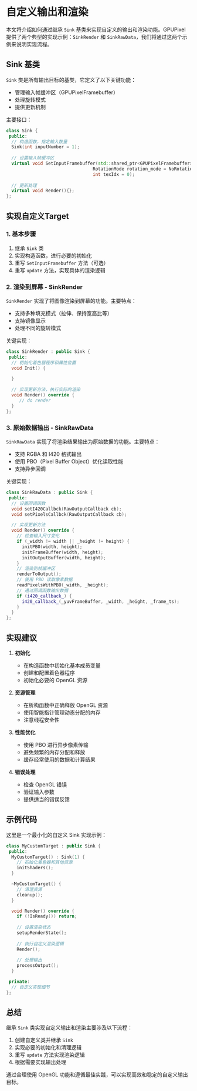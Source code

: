 # 自定义输出和渲染

本文将介绍如何通过继承 `Sink` 基类来实现自定义的输出和渲染功能。GPUPixel 提供了两个典型的实现示例：`SinkRender` 和 `SinkRawData`，我们将通过这两个示例来说明实现流程。

## Sink 基类

`Sink` 类是所有输出目标的基类，它定义了以下关键功能：

- 管理输入帧缓冲区（GPUPixelFramebuffer）
- 处理旋转模式
- 提供更新机制

主要接口：

```cpp
class Sink {
 public:
  // 构造函数，指定输入数量
  Sink(int inputNumber = 1);
  
  // 设置输入帧缓冲区
  virtual void SetInputFramebuffer(std::shared_ptr<GPUPixelFramebuffer> framebuffer,
                                 RotationMode rotation_mode = NoRotation,
                                 int texIdx = 0);
  
  // 更新处理
  virtual void Render(){};
};
```

## 实现自定义Target

### 1. 基本步骤

1. 继承 `Sink` 类
2. 实现构造函数，进行必要的初始化
3. 重写 `SetInputFramebuffer` 方法（可选）
4. 重写 `update` 方法，实现具体的渲染逻辑

### 2. 渲染到屏幕 - SinkRender

`SinkRender` 实现了将图像渲染到屏幕的功能。主要特点：

- 支持多种填充模式（拉伸、保持宽高比等）
- 支持镜像显示
- 处理不同的旋转模式

关键实现：

```cpp
class SinkRender : public Sink {
 public:
  // 初始化着色器程序和属性位置
  void Init() {
   
  }

  // 实现更新方法，执行实际的渲染
  void Render() override {
     // do render
  }
};
```

### 3. 原始数据输出 - SinkRawData

`SinkRawData` 实现了将渲染结果输出为原始数据的功能。主要特点：

- 支持 RGBA 和 I420 格式输出
- 使用 PBO（Pixel Buffer Object）优化读取性能
- 支持异步回调

关键实现：

```cpp
class SinkRawData : public Sink {
 public:
  // 设置回调函数
  void setI420Callbck(RawOutputCallback cb);
  void setPixelsCallbck(RawOutputCallback cb);

  // 实现更新方法
  void Render() override {
    // 检查输入尺寸变化
    if (_width != width || _height != height) {
      initPBO(width, height);
      initFrameBuffer(width, height);
      initOutputBuffer(width, height);
    }
    // 渲染到帧缓冲区
    renderToOutput();
    // 使用 PBO 读取像素数据
    readPixelsWithPBO(_width, _height);
    // 通过回调函数输出数据
    if (i420_callback_) {
      i420_callback_(_yuvFrameBuffer, _width, _height, _frame_ts);
    }
  }
};
```

## 实现建议

1. **初始化**
   - 在构造函数中初始化基本成员变量
   - 创建和配置着色器程序
   - 初始化必要的 OpenGL 资源

2. **资源管理**
   - 在析构函数中正确释放 OpenGL 资源
   - 使用智能指针管理动态分配的内存
   - 注意线程安全性

3. **性能优化**
   - 使用 PBO 进行异步像素传输
   - 避免频繁的内存分配和释放
   - 缓存经常使用的数据和计算结果

4. **错误处理**
   - 检查 OpenGL 错误
   - 验证输入参数
   - 提供适当的错误反馈

## 示例代码

这里是一个最小化的自定义 Sink 实现示例：

```cpp
class MyCustomTarget : public Sink {
 public:
  MyCustomTarget() : Sink(1) {
    // 初始化着色器和其他资源
    initShaders();
  }

  ~MyCustomTarget() {
    // 清理资源
    cleanup();
  }

  void Render() override {
    if (!IsReady()) return;
    
    // 设置渲染状态
    setupRenderState();
    
    // 执行自定义渲染逻辑
    Render();
    
    // 处理输出
    processOutput();
  }

 private:
  // 自定义实现细节
};
```

## 总结

继承 `Sink` 类实现自定义输出和渲染主要涉及以下流程：

1. 创建自定义类并继承 `Sink`
2. 实现必要的初始化和清理逻辑
3. 重写 `update` 方法实现渲染逻辑
4. 根据需要实现输出处理

通过合理使用 OpenGL 功能和遵循最佳实践，可以实现高效和稳定的自定义输出目标。